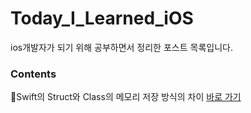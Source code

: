 # Today_I_Learned_iOS

ios개발자가 되기 위해 공부하면서 정리한 포스트 목록입니다.

### Contents
👾Swift의 Struct와 Class의 메모리 저장 방식의 차이 [바로 가기](https://ahyeonlog.tistory.com/1)  
